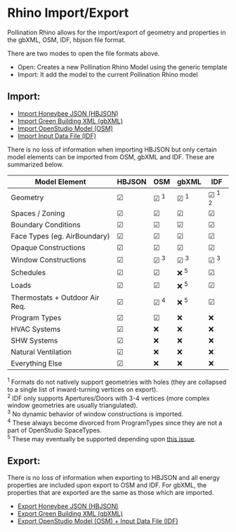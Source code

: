 # Rhino Import/Export

Pollination Rhino allows for the import/export of geometry and properties in the gbXML, OSM, IDF, hbjson file format.

There are two modes to open the file formats above.

* Open: Creates a new Pollination Rhino Model using the generic template
* Import: It add the model to the current Pollination Rhino model

## Import:

* [Import Honeybee JSON \(HBJSON\)](import/hbjson.md)
* [Import Green Building XML \(gbXML\)](import/gbxml.md)
* [Import OpenStudio Model \(OSM\)](import/osm.md)
* [Import Input Data File \(IDF\)](import/idf.md)

There is no loss of information when importing HBJSON but only certain model elements
can be imported from OSM, gbXML and IDF. These are summarized below.

| Model Element                  | HBJSON     | OSM                    | gbXML                  | IDF                      |
| ------------------------------ | ---------- | ---------------------- | ---------------------- | ------------------------ |
| Geometry                       |  &#x2611;  |  &#x2611; <sup>1</sup> |  &#x2611; <sup>1</sup> |  &#x2611; <sup>1 2</sup> |
| Spaces / Zoning                |  &#x2611;  |  &#x2611;              |  &#x2611;              |  &#x2611;                |
| Boundary Conditions            |  &#x2611;  |  &#x2611;              |  &#x2611;              |  &#x2611;                |
| Face Types (eg. AirBoundary)   |  &#x2611;  |  &#x2611;              |  &#x2611;              |  &#x2611;                |
| Opaque Constructions           |  &#x2611;  |  &#x2611;              |  &#x2611;              |  &#x2611;                |
| Window Constructions           |  &#x2611;  |  &#x2611; <sup>3</sup> |  &#x2611; <sup>3</sup> |  &#x2611; <sup>3</sup>   |
| Schedules                      |  &#x2611;  |  &#x2611;              |  :x: <sup>5</sup>      |  &#x2611;                |
| Loads                          |  &#x2611;  |  &#x2611;              |  :x: <sup>5</sup>      |  &#x2611;                |
| Thermostats + Outdoor Air Req. |  &#x2611;  |  &#x2611; <sup>4</sup> |  :x: <sup>5</sup>      |  &#x2611;                |
| Program Types                  |  &#x2611;  |  &#x2611;              |  :x:                   |  :x:                     |
| HVAC Systems                   |  &#x2611;  |  :x:                   |  :x:                   |  :x:                     |
| SHW Systems                    |  &#x2611;  |  :x:                   |  :x:                   |  :x:                     |
| Natural Ventilation            |  &#x2611;  |  :x:                   |  :x:                   |  :x:                     |
| Everything Else                |  &#x2611;  |  :x:                   |  :x:                   |  :x:                     |

<sup>1</sup> Formats do not natively support geometries with holes (they are collapsed to a single list of inward-turning vertices on export).<br>
<sup>2</sup> IDF only supports Apertures/Doors with 3-4 vertices (more complex window geometries are usually triangulated).<br>
<sup>3</sup> No dynamic behavior of window constructions is imported.<br>
<sup>4</sup> These always become divorced from ProgramTypes since they are not a part of OpenStudio SpaceTypes.<br>
<sup>5</sup> These may eventually be supported depending upon [this issue](https://github.com/NREL/OpenStudio/issues/4320).

## Export:

There is no loss of information when exporting to HBJSON and all energy properties are
included upon export to OSM and IDF. For gbXML, the properties that are exported
are the same as those which are imported.

* [Export Honeybee JSON \(HBJSON\)](export/hbjson.md)
* [Export Green Building XML \(gbXML\)](export/gbxml.md)
* [Export OpenStudio Model \(OSM\) + Input Data File \(IDF\)](export/osm.md)
